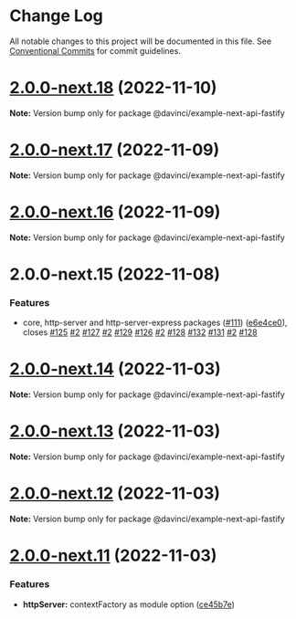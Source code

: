 # Change Log

All notable changes to this project will be documented in this file.
See [Conventional Commits](https://conventionalcommits.org) for commit guidelines.

# [2.0.0-next.18](https://github.com/HPInc/davinci/compare/@davinci/example-next-api-fastify@2.0.0-next.17...@davinci/example-next-api-fastify@2.0.0-next.18) (2022-11-10)

**Note:** Version bump only for package @davinci/example-next-api-fastify





# [2.0.0-next.17](https://github.com/HPInc/davinci/compare/@davinci/example-next-api-fastify@2.0.0-next.16...@davinci/example-next-api-fastify@2.0.0-next.17) (2022-11-09)

**Note:** Version bump only for package @davinci/example-next-api-fastify





# [2.0.0-next.16](https://github.com/HPInc/davinci/compare/@davinci/example-next-api-fastify@2.0.0-next.15...@davinci/example-next-api-fastify@2.0.0-next.16) (2022-11-09)

**Note:** Version bump only for package @davinci/example-next-api-fastify





# 2.0.0-next.15 (2022-11-08)


### Features

* core, http-server and http-server-express packages ([#111](https://github.com/HPInc/davinci/issues/111)) ([e6e4ce0](https://github.com/HPInc/davinci/commit/e6e4ce0dcc81a3b44976cde471353f77ad872e65)), closes [#125](https://github.com/HPInc/davinci/issues/125) [#2](https://github.com/HPInc/davinci/issues/2) [#127](https://github.com/HPInc/davinci/issues/127) [#2](https://github.com/HPInc/davinci/issues/2) [#129](https://github.com/HPInc/davinci/issues/129) [#126](https://github.com/HPInc/davinci/issues/126) [#2](https://github.com/HPInc/davinci/issues/2) [#128](https://github.com/HPInc/davinci/issues/128) [#132](https://github.com/HPInc/davinci/issues/132) [#131](https://github.com/HPInc/davinci/issues/131) [#2](https://github.com/HPInc/davinci/issues/2) [#128](https://github.com/HPInc/davinci/issues/128)





# [2.0.0-next.14](https://github.com/HPInc/davinci/compare/@davinci/example-next-api-fastify@2.0.0-next.13...@davinci/example-next-api-fastify@2.0.0-next.14) (2022-11-03)

**Note:** Version bump only for package @davinci/example-next-api-fastify





# [2.0.0-next.13](https://github.com/HPInc/davinci/compare/@davinci/example-next-api-fastify@2.0.0-next.12...@davinci/example-next-api-fastify@2.0.0-next.13) (2022-11-03)

**Note:** Version bump only for package @davinci/example-next-api-fastify





# [2.0.0-next.12](https://github.com/HPInc/davinci/compare/@davinci/example-next-api-fastify@2.0.0-next.11...@davinci/example-next-api-fastify@2.0.0-next.12) (2022-11-03)

**Note:** Version bump only for package @davinci/example-next-api-fastify





# [2.0.0-next.11](https://github.com/HPInc/davinci/compare/@davinci/example-next-api-fastify@2.0.0-next.10...@davinci/example-next-api-fastify@2.0.0-next.11) (2022-11-03)


### Features

* **httpServer:** contextFactory as module option ([ce45b7e](https://github.com/HPInc/davinci/commit/ce45b7edb5f0ac7aff8540ab61066f13399b557d))
